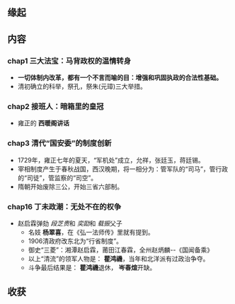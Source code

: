 ##  缘起

##  内容

### chap1 三大法宝：马背政权的温情转身
+ **一切体制内改革，都有一个不言而喻的目：增强和巩固执政的合法性基础。**
+ 清初确立的科举，祭孔，祭朱(元璋)三大举措。

### chap2 接班人：暗箱里的皇冠
+ 雍正的 **西暖阁讲话** 

### chap3 清代“国安委”的制度创新
+ 1729年，雍正七年的夏天，“军机处”成立，允祥，张廷玉，蒋廷锡。
+ 宰相制度产生于春秋战国，西汉晚期，将一相分为：管军队的“司马”，管行政的“司徒”，管监察的“司空”。
+ 隋朝开始废除三公，开始三省六部制。


### chap16 丁未政潮：无处不在的权争
+ 赵启霖弹劾 *段芝贵*和 *奕劻*和 *载振*父子
	+ 名妓 **杨翠喜**，在《弘一法师传》里就有提到。
	+ 1906清政府改东北为“行省制度”。
	+ 御史“三菱”：湘潭赵启霖，莆田江春霖，全州赵炳麟--《国闻备乘》
	+ 以上“清流”的领军人物是： **瞿鸿禨**，当年和北洋派有过政治争夺。
	+ 斗争最后结果是： **瞿鸿禨**退休， **岑春煊**开缺。

##  收获